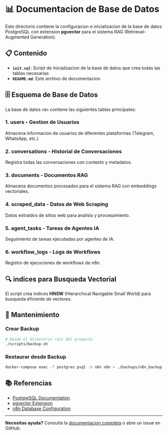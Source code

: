 # 📊 Documentacion de Base de Datos

Este directorio contiene la configuracion e inicializacion de la base de datos PostgreSQL con extension **pgvector** para el sistema RAG (Retrieval-Augmented Generation).

## 📋 Contenido

- **`init.sql`**: Script de inicializacion de la base de datos que crea todas las tablas necesarias
- **`README.md`**: Este archivo de documentacion

## 🗄️ Esquema de Base de Datos

La base de datos `n8n` contiene las siguientes tablas principales:

### 1. **users** - Gestion de Usuarios
Almacena informacion de usuarios de diferentes plataformas (Telegram, WhatsApp, etc.)

### 2. **conversations** - Historial de Conversaciones
Registra todas las conversaciones con contexto y metadatos.

### 3. **documents** - Documentos RAG
Almacena documentos procesados para el sistema RAG con embeddings vectoriales.

### 4. **scraped_data** - Datos de Web Scraping
Datos extraidos de sitios web para analisis y procesamiento.

### 5. **agent_tasks** - Tareas de Agentes IA
Seguimiento de tareas ejecutadas por agentes de IA.

### 6. **workflow_logs** - Logs de Workflows
Registro de ejecuciones de workflows de n8n.

## 🔍 indices para Busqueda Vectorial

El script crea indices **HNSW** (Hierarchical Navigable Small World) para busqueda eficiente de vectores.

## 🔧 Mantenimiento

### Crear Backup

```bash
# Desde el directorio raiz del proyecto
./scripts/backup.sh
```

### Restaurar desde Backup

```bash
docker-compose exec -T postgres psql -U n8n n8n < ./backups/n8n_backup_TIMESTAMP.sql
```

## 📚 Referencias

- [PostgreSQL Documentation](https://www.postgresql.org/docs/)
- [pgvector Extension](https://github.com/pgvector/pgvector)
- [n8n Database Configuration](https://docs.n8n.io/hosting/configuration/database/)

---

**Necesitas ayuda?** Consulta la [documentacion completa](../docs/) o abre un issue en GitHub.
